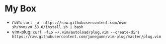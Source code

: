 # My Box

- nvm: `curl -o- https://raw.githubusercontent.com/nvm-sh/nvm/v0.38.0/install.sh | bash`
- vim-plug: `curl -fLo ~/.vim/autoload/plug.vim --create-dirs https://raw.githubusercontent.com/junegunn/vim-plug/master/plug.vim`
